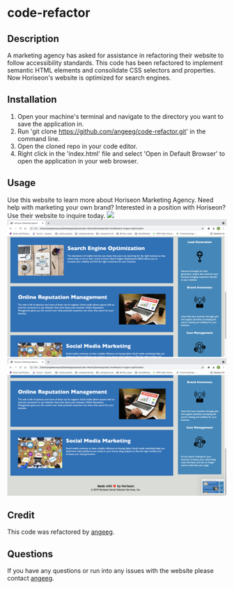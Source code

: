 # code-refactor
## Description 
A marketing agency has asked for assistance in refactoring their website to follow accessibility standards. This code has been refactored to implement semantic HTML elements and consolidate CSS selectors and properties. Now Horiseon's website is optimized for search engines.
## Installation
1. Open your machine's terminal and navigate to the directory you want to save the application in.
2. Run 'git clone https://github.com/angeeg/code-refactor.git' in the command line.
3. Open the cloned repo in your code editor. 
4. Right click in the 'index.html' file and select 'Open in Default Browser' to open the application in your web browser.
## Usage 
Use this website to learn more about Horiseon Marketing Agency. Need help with marketing your own brand? Interested in a position with Horiseon? Use their website to inquire today. 
<img src="Develop/assets/images/Screen Shot 1.png">
<img src="Develop/assets/images/Screen Shot 2.png">
<img src="Develop/assets/images/Screen Shot 3.png">

## Credit 
This code was refactored by <a href="https://github.com/angeeg">angeeg</a>.

## Questions
If you have any questions or run into any issues with the website please contact <a href="https://github.com/angeeg">angeeg</a>.
